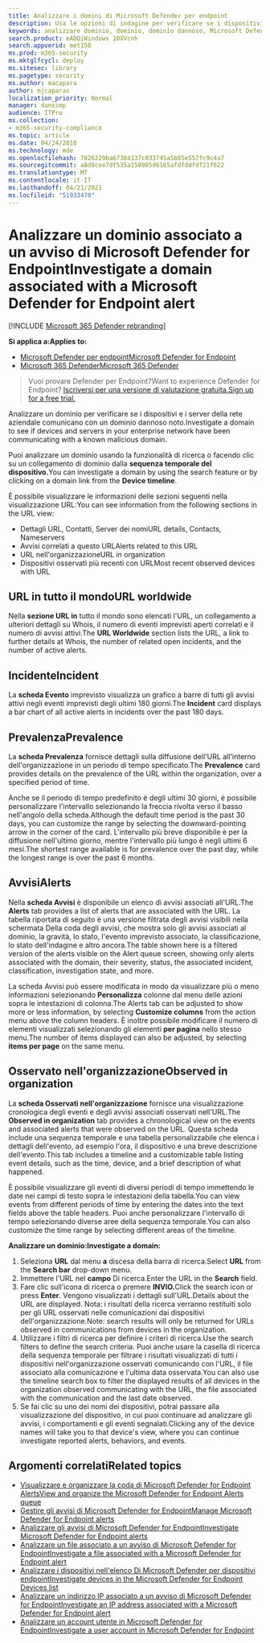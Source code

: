 ```yaml
---
title: Analizzare i domini di Microsoft Defender per endpoint
description: Usa le opzioni di indagine per verificare se i dispositivi e i server comunicano con domini dannosi.
keywords: analizzare dominio, dominio, dominio dannoso, Microsoft Defender for Endpoint, avviso, URL
search.product: eADQiWindows 10XVcnh
search.appverid: met150
ms.prod: m365-security
ms.mktglfcycl: deploy
ms.sitesec: library
ms.pagetype: security
ms.author: macapara
author: mjcaparas
localization_priority: Normal
manager: dansimp
audience: ITPro
ms.collection:
- m365-security-compliance
ms.topic: article
ms.date: 04/24/2018
ms.technology: mde
ms.openlocfilehash: 7826229ba67384137c033745a5b85e557fc9c4a7
ms.sourcegitcommit: a8d8cee7df535a150985d6165afdfddfdf21f622
ms.translationtype: MT
ms.contentlocale: it-IT
ms.lasthandoff: 04/21/2021
ms.locfileid: "51933470"
---
```

# <a name="investigate-a-domain-associated-with-a-microsoft-defender-for-endpoint-alert"></a><span data-ttu-id="1209a-104">Analizzare un dominio associato a un avviso di Microsoft Defender for Endpoint</span><span class="sxs-lookup"><span data-stu-id="1209a-104">Investigate a domain associated with a Microsoft Defender for Endpoint alert</span></span>

[!INCLUDE [Microsoft 365 Defender rebranding](../../includes/microsoft-defender.md)]


<span data-ttu-id="1209a-105">**Si applica a:**</span><span class="sxs-lookup"><span data-stu-id="1209a-105">**Applies to:**</span></span>
- [<span data-ttu-id="1209a-106">Microsoft Defender per endpoint</span><span class="sxs-lookup"><span data-stu-id="1209a-106">Microsoft Defender for Endpoint</span></span>](https://go.microsoft.com/fwlink/p/?linkid=2154037)
- [<span data-ttu-id="1209a-107">Microsoft 365 Defender</span><span class="sxs-lookup"><span data-stu-id="1209a-107">Microsoft 365 Defender</span></span>](https://go.microsoft.com/fwlink/?linkid=2118804)

><span data-ttu-id="1209a-108">Vuoi provare Defender per Endpoint?</span><span class="sxs-lookup"><span data-stu-id="1209a-108">Want to experience Defender for Endpoint?</span></span> [<span data-ttu-id="1209a-109">Iscriversi per una versione di valutazione gratuita.</span><span class="sxs-lookup"><span data-stu-id="1209a-109">Sign up for a free trial.</span></span>](https://www.microsoft.com/microsoft-365/windows/microsoft-defender-atp?ocid=docs-wdatp-investigatedomain-abovefoldlink) 

<span data-ttu-id="1209a-110">Analizzare un dominio per verificare se i dispositivi e i server della rete aziendale comunicano con un dominio dannoso noto.</span><span class="sxs-lookup"><span data-stu-id="1209a-110">Investigate a domain to see if devices and servers in your enterprise network have been communicating with a known malicious domain.</span></span>

<span data-ttu-id="1209a-111">Puoi analizzare un dominio usando la funzionalità di ricerca o facendo clic su un collegamento di dominio dalla **sequenza temporale del dispositivo.**</span><span class="sxs-lookup"><span data-stu-id="1209a-111">You can investigate a domain by using the search feature or by clicking on a domain link from the **Device timeline**.</span></span>

<span data-ttu-id="1209a-112">È possibile visualizzare le informazioni delle sezioni seguenti nella visualizzazione URL:</span><span class="sxs-lookup"><span data-stu-id="1209a-112">You can see information from the following sections in the URL view:</span></span>

- <span data-ttu-id="1209a-113">Dettagli URL, Contatti, Server dei nomi</span><span class="sxs-lookup"><span data-stu-id="1209a-113">URL details, Contacts, Nameservers</span></span>
- <span data-ttu-id="1209a-114">Avvisi correlati a questo URL</span><span class="sxs-lookup"><span data-stu-id="1209a-114">Alerts related to this URL</span></span> 
- <span data-ttu-id="1209a-115">URL nell'organizzazione</span><span class="sxs-lookup"><span data-stu-id="1209a-115">URL in organization</span></span>
- <span data-ttu-id="1209a-116">Dispositivi osservati più recenti con URL</span><span class="sxs-lookup"><span data-stu-id="1209a-116">Most recent observed devices with URL</span></span>

## <a name="url-worldwide"></a><span data-ttu-id="1209a-117">URL in tutto il mondo</span><span class="sxs-lookup"><span data-stu-id="1209a-117">URL worldwide</span></span>

<span data-ttu-id="1209a-118">Nella **sezione URL in** tutto il mondo sono elencati l'URL, un collegamento a ulteriori dettagli su Whois, il numero di eventi imprevisti aperti correlati e il numero di avvisi attivi.</span><span class="sxs-lookup"><span data-stu-id="1209a-118">The **URL Worldwide** section lists the URL, a link to further details at Whois, the number of related open incidents, and the number of active alerts.</span></span>

## <a name="incident"></a><span data-ttu-id="1209a-119">Incidente</span><span class="sxs-lookup"><span data-stu-id="1209a-119">Incident</span></span>

<span data-ttu-id="1209a-120">La **scheda Evento** imprevisto visualizza un grafico a barre di tutti gli avvisi attivi negli eventi imprevisti degli ultimi 180 giorni.</span><span class="sxs-lookup"><span data-stu-id="1209a-120">The **Incident** card displays a bar chart of all active alerts in incidents over the past 180 days.</span></span>

## <a name="prevalence"></a><span data-ttu-id="1209a-121">Prevalenza</span><span class="sxs-lookup"><span data-stu-id="1209a-121">Prevalence</span></span>

<span data-ttu-id="1209a-122">La **scheda Prevalenza** fornisce dettagli sulla diffusione dell'URL all'interno dell'organizzazione in un periodo di tempo specificato.</span><span class="sxs-lookup"><span data-stu-id="1209a-122">The **Prevalence** card provides details on the prevalence of the URL within the organization, over a specified period of time.</span></span>

<span data-ttu-id="1209a-123">Anche se il periodo di tempo predefinito è degli ultimi 30 giorni, è possibile personalizzare l'intervallo selezionando la freccia rivolta verso il basso nell'angolo della scheda.</span><span class="sxs-lookup"><span data-stu-id="1209a-123">Although the default time period is the past 30 days, you can customize the range by selecting the downward-pointing arrow in the corner of the card.</span></span> <span data-ttu-id="1209a-124">L'intervallo più breve disponibile è per la diffusione nell'ultimo giorno, mentre l'intervallo più lungo è negli ultimi 6 mesi.</span><span class="sxs-lookup"><span data-stu-id="1209a-124">The shortest range available is for prevalence over the past day, while the longest range is over the past 6 months.</span></span>

## <a name="alerts"></a><span data-ttu-id="1209a-125">Avvisi</span><span class="sxs-lookup"><span data-stu-id="1209a-125">Alerts</span></span>

<span data-ttu-id="1209a-126">Nella **scheda Avvisi** è disponibile un elenco di avvisi associati all'URL.</span><span class="sxs-lookup"><span data-stu-id="1209a-126">The **Alerts** tab provides a list of alerts that are associated with the URL.</span></span> <span data-ttu-id="1209a-127">La tabella riportata di seguito è una versione filtrata degli avvisi visibili nella schermata Della coda degli avvisi, che mostra solo gli avvisi associati al dominio, la gravità, lo stato, l'evento imprevisto associato, la classificazione, lo stato dell'indagine e altro ancora.</span><span class="sxs-lookup"><span data-stu-id="1209a-127">The table shown here is a filtered version of the alerts visible on the Alert queue screen, showing only alerts associated with the domain, their severity, status, the associated incident, classification, investigation state, and more.</span></span>

<span data-ttu-id="1209a-128">La scheda Avvisi può essere modificata in modo da visualizzare più o meno informazioni selezionando **Personalizza** colonne dal menu delle azioni sopra le intestazioni di colonna.</span><span class="sxs-lookup"><span data-stu-id="1209a-128">The Alerts tab can be adjusted to show more or less information, by selecting **Customize columns** from the action menu above the column headers.</span></span> <span data-ttu-id="1209a-129">È inoltre possibile modificare il numero di elementi visualizzati selezionando gli elementi **per pagina** nello stesso menu.</span><span class="sxs-lookup"><span data-stu-id="1209a-129">The number of items displayed can also be adjusted, by selecting **items per page** on the same menu.</span></span>

## <a name="observed-in-organization"></a><span data-ttu-id="1209a-130">Osservato nell'organizzazione</span><span class="sxs-lookup"><span data-stu-id="1209a-130">Observed in organization</span></span>

<span data-ttu-id="1209a-131">La **scheda Osservati nell'organizzazione** fornisce una visualizzazione cronologica degli eventi e degli avvisi associati osservati nell'URL.</span><span class="sxs-lookup"><span data-stu-id="1209a-131">The **Observed in organization** tab provides a chronological view on the events and associated alerts that were observed on the URL.</span></span> <span data-ttu-id="1209a-132">Questa scheda include una sequenza temporale e una tabella personalizzabile che elenca i dettagli dell'evento, ad esempio l'ora, il dispositivo e una breve descrizione dell'evento.</span><span class="sxs-lookup"><span data-stu-id="1209a-132">This tab includes a timeline and a customizable table listing event details, such as the time, device, and a brief description of what happened.</span></span> 

<span data-ttu-id="1209a-133">È possibile visualizzare gli eventi di diversi periodi di tempo immettendo le date nei campi di testo sopra le intestazioni della tabella.</span><span class="sxs-lookup"><span data-stu-id="1209a-133">You can view events from different periods of time by entering the dates into the text fields above the table headers.</span></span> <span data-ttu-id="1209a-134">Puoi anche personalizzare l'intervallo di tempo selezionando diverse aree della sequenza temporale.</span><span class="sxs-lookup"><span data-stu-id="1209a-134">You can also customize the time range by selecting different areas of the timeline.</span></span>

<span data-ttu-id="1209a-135">**Analizzare un dominio:**</span><span class="sxs-lookup"><span data-stu-id="1209a-135">**Investigate a domain:**</span></span>

1. <span data-ttu-id="1209a-136">Seleziona **URL** dal menu **a** discesa della barra di ricerca.</span><span class="sxs-lookup"><span data-stu-id="1209a-136">Select **URL** from the **Search bar** drop-down menu.</span></span>
2. <span data-ttu-id="1209a-137">Immettere l'URL nel **campo** Di ricerca.</span><span class="sxs-lookup"><span data-stu-id="1209a-137">Enter the URL in the **Search** field.</span></span>
3. <span data-ttu-id="1209a-138">Fare clic sull'icona di ricerca o premere **INVIO.**</span><span class="sxs-lookup"><span data-stu-id="1209a-138">Click the search icon   or press **Enter**.</span></span> <span data-ttu-id="1209a-139">Vengono visualizzati i dettagli sull'URL.</span><span class="sxs-lookup"><span data-stu-id="1209a-139">Details about the URL are displayed.</span></span> <span data-ttu-id="1209a-140">Nota: i risultati della ricerca verranno restituiti solo per gli URL osservati nelle comunicazioni dai dispositivi dell'organizzazione.</span><span class="sxs-lookup"><span data-stu-id="1209a-140">Note: search results will only be returned for URLs observed in communications from devices in the organization.</span></span>
4. <span data-ttu-id="1209a-141">Utilizzare i filtri di ricerca per definire i criteri di ricerca.</span><span class="sxs-lookup"><span data-stu-id="1209a-141">Use the search filters to define the search criteria.</span></span> <span data-ttu-id="1209a-142">Puoi anche usare la casella di ricerca della sequenza temporale per filtrare i risultati visualizzati di tutti i dispositivi nell'organizzazione osservati comunicando con l'URL, il file associato alla comunicazione e l'ultima data osservata.</span><span class="sxs-lookup"><span data-stu-id="1209a-142">You can also use the timeline search box to filter the displayed results of all devices in the organization observed communicating with the URL, the file associated with the communication and the last date observed.</span></span>
5. <span data-ttu-id="1209a-143">Se fai clic su uno dei nomi dei dispositivi, potrai passare alla visualizzazione del dispositivo, in cui puoi continuare ad analizzare gli avvisi, i comportamenti e gli eventi segnalati.</span><span class="sxs-lookup"><span data-stu-id="1209a-143">Clicking any of the device names will take you to that device's view, where you can continue investigate reported alerts, behaviors, and events.</span></span>

## <a name="related-topics"></a><span data-ttu-id="1209a-144">Argomenti correlati</span><span class="sxs-lookup"><span data-stu-id="1209a-144">Related topics</span></span>
- [<span data-ttu-id="1209a-145">Visualizzare e organizzare la coda di Microsoft Defender for Endpoint Alerts</span><span class="sxs-lookup"><span data-stu-id="1209a-145">View and organize the Microsoft Defender for Endpoint Alerts queue</span></span>](alerts-queue.md)
- [<span data-ttu-id="1209a-146">Gestire gli avvisi di Microsoft Defender for Endpoint</span><span class="sxs-lookup"><span data-stu-id="1209a-146">Manage Microsoft Defender for Endpoint alerts</span></span>](manage-alerts.md)
- [<span data-ttu-id="1209a-147">Analizzare gli avvisi di Microsoft Defender for Endpoint</span><span class="sxs-lookup"><span data-stu-id="1209a-147">Investigate Microsoft Defender for Endpoint alerts</span></span>](investigate-alerts.md)
- [<span data-ttu-id="1209a-148">Analizzare un file associato a un avviso di Microsoft Defender for Endpoint</span><span class="sxs-lookup"><span data-stu-id="1209a-148">Investigate a file associated with a Microsoft Defender for Endpoint alert</span></span>](investigate-files.md)
- [<span data-ttu-id="1209a-149">Analizzare i dispositivi nell'elenco Di Microsoft Defender per dispositivi endpoint</span><span class="sxs-lookup"><span data-stu-id="1209a-149">Investigate devices in the Microsoft Defender for Endpoint Devices list</span></span>](investigate-machines.md)
- [<span data-ttu-id="1209a-150">Analizzare un indirizzo IP associato a un avviso di Microsoft Defender for Endpoint</span><span class="sxs-lookup"><span data-stu-id="1209a-150">Investigate an IP address associated with a Microsoft Defender for Endpoint alert</span></span>](investigate-ip.md)
- [<span data-ttu-id="1209a-151">Analizzare un account utente in Microsoft Defender for Endpoint</span><span class="sxs-lookup"><span data-stu-id="1209a-151">Investigate a user account in Microsoft Defender for Endpoint</span></span>](investigate-user.md)

